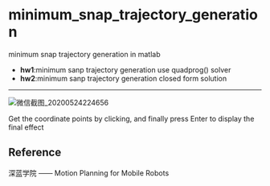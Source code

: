 # minimum_snap_trajectory_generation
minimum snap trajectory generation in matlab
  
  * **hw1**:minimum sanp trajectory generation use quadprog() solver  
  * **hw2**:minimum sanp trajectory generation closed form solution
---
![微信截图_20200524224656](https://user-images.githubusercontent.com/54161710/82758130-52465980-9e17-11ea-9576-5b32ebb6cb45.png)  
  
Get the coordinate points by clicking, and finally press Enter to display the final effect  
## Reference
深蓝学院 —— Motion Planning for Mobile Robots
